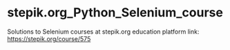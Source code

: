 # stepik.org_Python_Selenium_course
Solutions to Selenium courses at stepik.org education platform
link: https://stepik.org/course/575
